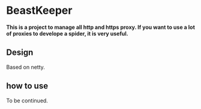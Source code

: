 # BeastKeeper
**This is a project to manage all http and https proxy. If you want to use a lot of proxies to develope a spider, it is very useful.**

## Design
Based on netty.

## how to use
To be continued.






